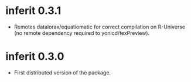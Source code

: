 # inferit 0.3.1

-   Remotes datalorax/equatiomatic for correct compilation on R-Universe (no remote dependency required to yonicd/texPreview).

# inferit 0.3.0

-   First distributed version of the package.
